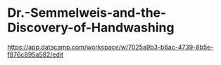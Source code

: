 # Dr.-Semmelweis-and-the-Discovery-of-Handwashing
https://app.datacamp.com/workspace/w/7025a9b3-b6ac-4739-8b5e-f876c895a582/edit

